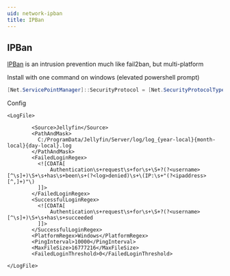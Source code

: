 ```yaml
---
uid: network-ipban
title: IPBan
---
```


## IPBan

[IPBan](https://github.com/DigitalRuby/IPBan) is an intrusion prevention much like fail2ban, but multi-platform

Install with one command on windows (elevated powershell prompt)

```powershell
[Net.ServicePointManager]::SecurityProtocol = [Net.SecurityProtocolType]::Tls12; iex ((New-Object System.Net.WebClient).DownloadString('https://raw.githubusercontent.com/DigitalRuby/IPBan/master/IPBanCore/Windows/Scripts/install_latest.ps1'))
```

Config

```config
<LogFile>

        <Source>Jellyfin</Source>
        <PathAndMask>
          C:/ProgramData/Jellyfin/Server/log/log_{year-local}{month-local}{day-local}.log
        </PathAndMask>
        <FailedLoginRegex>
          <![CDATA[
              Authentication\s+request\s+for\s+\S+?(?<username>[^\s]+)\S+\s+has\s+been\s+(?<log>denied)\s+\(IP:\s+"(?<ipaddress>[^,]+)"\)
          ]]>
        </FailedLoginRegex>
        <SuccessfulLoginRegex>
          <![CDATA[
              Authentication\s+request\s+for\s+\S+?(?<username>[^\s]+)\S+\s+has\s+succeeded
          ]]>
        </SuccessfulLoginRegex>
        <PlatformRegex>Windows</PlatformRegex>
        <PingInterval>10000</PingInterval>
        <MaxFileSize>16777216</MaxFileSize>
        <FailedLoginThreshold>0</FailedLoginThreshold>

</LogFile>
```
